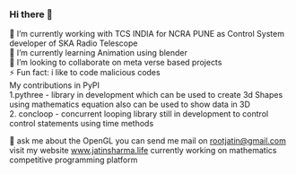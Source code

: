 ### Hi there 👋
🔭 I’m currently working with TCS INDIA for NCRA PUNE as Control System developer of SKA Radio Telescope<br>
🌱 I’m currently learning Animation using blender <br>
👯 I’m looking to collaborate on meta verse based projects <br>
⚡ Fun fact: i like to code malicious codes <br>
My contributions in PyPI<br>
1.pythree - library in development which can be used to create 3d Shapes using mathematics equation also can be used to show data in 3D<br>
2. concloop - concurrent looping library still in development to control control statements using time methods <br>

💬 ask me about the OpenGL
you can send me mail on rootjatin@gmail.com <br>
visit my website www.jatinsharma.life
currently working on mathematics competitive programming platform
<br>


<!--
**rootjatin/rootjatin** is a ✨ _special_ ✨ repository because its `README.md` (this file) appears on your GitHub profile.

Here are some ideas to get you started:

🔭 I’m currently working with TCS INDIA 
🌱 I’m currently learning Animation using blender 
👯 I’m looking to collaborate on meta verse 

- 💬 Ask me about ...
- 📫 How to reach me: ...
- 😄 Pronouns: ...
- ⚡ Fun fact: ...
-->
